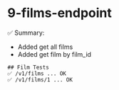 # 9-films-endpoint

✅ Summary:
- Added get all films
- Added get film by film_id


```text
## Film Tests
✅ /v1/films ... OK
✅ /v1/films/1 ... OK
```